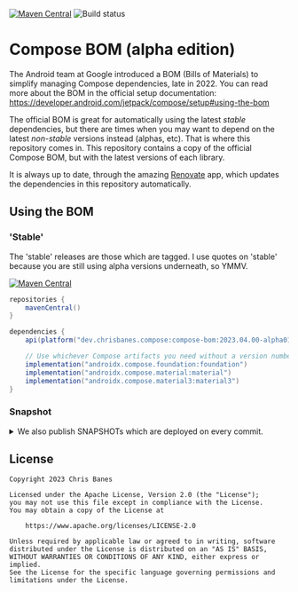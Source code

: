 [![Maven Central](https://img.shields.io/maven-central/v/dev.chrisbanes.compose/compose-bom)](https://search.maven.org/search?q=g:dev.chrisbanes.compose) ![Build status](https://github.com/chrisbanes/compose-bom/actions/workflows/publish.yml/badge.svg)

# Compose BOM (alpha edition)

The Android team at Google introduced a BOM (Bills of Materials) to simplify managing Compose dependencies, late in 2022. You can read more about the BOM in the official setup documentation: https://developer.android.com/jetpack/compose/setup#using-the-bom

The official BOM is great for automatically using the latest _stable_ dependencies, but there are times when you may want to depend on the latest _non-stable_ versions instead (alphas, etc). That is where this repository comes in. This repository contains a copy of the official Compose BOM, but with the latest versions of each library.

It is always up to date, through the amazing [Renovate](https://renovatebot.com) app, which updates the dependencies in this repository automatically.

## Using the BOM

### 'Stable'

The 'stable' releases are those which are tagged. I use quotes on 'stable' because you are still using alpha versions underneath, so YMMV.

[![Maven Central](https://img.shields.io/maven-central/v/dev.chrisbanes.compose/compose-bom)](https://search.maven.org/search?q=g:dev.chrisbanes.compose)

``` groovy
repositories {
    mavenCentral()
}

dependencies {
    api(platform("dev.chrisbanes.compose:compose-bom:2023.04.00-alpha01"))

    // Use whichever Compose artifacts you need without a version number
    implementation("androidx.compose.foundation:foundation")
    implementation("androidx.compose.material:material")
    implementation("androidx.compose.material3:material3")
}
```

### Snapshot

<details>
<summary>We also publish SNAPSHOTs which are deployed on every commit.</summary>
<p>

[![Maven Central](https://img.shields.io/nexus/s/dev.chrisbanes.compose/compose-bom?server=https%3A%2F%2Foss.sonatype.org)](https://oss.sonatype.org/content/repositories/snapshots/dev/chrisbanes/compose/compose-bom/)

``` groovy
repositories {
    maven("https://oss.sonatype.org/content/repositories/snapshots/")
}

dependencies {
    api(platform("dev.chrisbanes.compose:compose-bom:2023.04.00-SNAPSHOT"))

    // Use whichever Compose artifacts you need without a version number
    implementation("androidx.compose.foundation:foundation")
    implementation("androidx.compose.material:material")
    implementation("androidx.compose.material3:material3")
}
```
</p>
</details>


## License

```
Copyright 2023 Chris Banes
 
Licensed under the Apache License, Version 2.0 (the "License");
you may not use this file except in compliance with the License.
You may obtain a copy of the License at

    https://www.apache.org/licenses/LICENSE-2.0

Unless required by applicable law or agreed to in writing, software
distributed under the License is distributed on an "AS IS" BASIS,
WITHOUT WARRANTIES OR CONDITIONS OF ANY KIND, either express or implied.
See the License for the specific language governing permissions and
limitations under the License.
```
